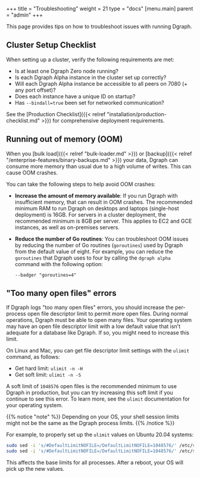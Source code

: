 +++
title = "Troubleshooting"
weight = 21
type = "docs"
[menu.main]
    parent = "admin"
+++

This page provides tips on how to troubleshoot issues with running Dgraph.

## Cluster Setup Checklist

When setting up a cluster, verify the following requirements are met:

* Is at least one Dgraph Zero node running?
* Is each Dgraph Alpha instance in the cluster set up correctly?
* Will each Dgraph Alpha instance be accessible to all peers on 7080 (+ any port offset)?
* Does each instance have a unique ID on startup?
* Has `--bindall=true` been set for networked communication?

See the [Production Checklist]({{< relref "installation/production-checklist.md" >}}) for comprehensive deployment requirements.

## Running out of memory (OOM)

When you [bulk load]({{< relref "bulk-loader.md" >}})
or [backup]({{< relref "/enterprise-features/binary-backups.md" >}}) your data,
Dgraph can consume more memory than usual due to a high volume of writes. This
can cause OOM crashes.

You can take the following steps to help avoid OOM crashes:

* **Increase the amount of memory available**: If you run Dgraph with insufficient
memory, that can result in OOM crashes. The recommended minimum RAM to run Dgraph
on desktops and laptops (single-host deployment) is 16GB. For servers in a
cluster deployment, the recommended minimum is 8GB per server. This applies to
EC2 and GCE instances, as well as on-premises servers.
* **Reduce the number of Go routines**: You can troubleshoot OOM issues by reducing
the number of Go routines (`goroutines`) used by Dgraph from the default value
of eight. For example, you can reduce the `goroutines` that Dgraph uses to four
by calling the `dgraph alpha` command with the following option:

  `--badger "goroutines=4"`

## "Too many open files" errors

If Dgraph logs "too many open files" errors, you should increase the per-process
open file descriptor limit to permit more open files. During normal operations,
Dgraph must be able to open many files. Your operating system may have an open
file descriptor limit with a low default value that isn't adequate for a database
like Dgraph. If so, you might need to increase this limit.

On Linux and Mac, you can get file descriptor limit settings with the `ulimit`
command, as follows:

* Get hard limit: `ulimit -n -H`
* Get soft limit: `ulimit -n -S`

A soft limit of `1048576` open files is the recommended minimum to use Dgraph in
production, but you can try increasing this soft limit if you continue to see
this error. To learn more, see the `ulimit` documentation for your operating
system.

{{% notice "note" %}}
Depending on your OS, your shell session limits might not be the same as the Dgraph process limits.
{{% /notice %}}

For example, to properly set up the `ulimit` values on Ubuntu 20.04 systems:

```sh
sudo sed -i 's/#DefaultLimitNOFILE=/DefaultLimitNOFILE=1048576/' /etc/systemd/system.conf
sudo sed -i 's/#DefaultLimitNOFILE=/DefaultLimitNOFILE=1048576/' /etc/systemd/user.conf
```

This affects the base limits for all processes. After a reboot, your OS will pick up the new values.

